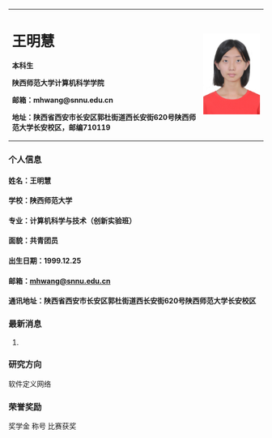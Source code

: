 <table border="0">
  <tr>
    <td width="75%">
      <h1>王明慧</h1>
      <p><b>本科生</b></p>
      <p><b>陕西师范大学计算机科学学院</b></p>
      <p><b>邮箱：mhwang@snnu.edu.cn</b></p>
      <p><b>地址：陕西省西安市长安区郭杜街道西长安街620号陕西师范大学长安校区，邮编710119</b></p>
    </td>
    <td width="25%">
      <img src="/wangminghui.jpg" width="100%">
    </td>
  </tr>
</table>


### 个人信息

#### 姓名：王明慧
#### 学校：陕西师范大学
#### 专业：计算机科学与技术（创新实验班）
#### 面貌：共青团员
#### 出生日期：1999.12.25
#### 邮箱：mhwang@snnu.edu.cn
#### 通讯地址：陕西省西安市长安区郭杜街道西长安街620号陕西师范大学长安校区

### 最新消息
1.

### 研究方向
软件定义网络

### 荣誉奖励
奖学金
称号
比赛获奖
